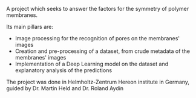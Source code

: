 A project which seeks to answer the factors for the symmetry of polymer membranes.

Its main pillars are:
- Image processing for the recognition of pores on the membranes' images
- Creation and pre-processing of a dataset, from crude metadata of the membranes' images
- Implementation of a Deep Learning model on the dataset and explanatory analysis of the predictions

The project was done in Helmholtz-Zentrum Hereon institute in Germany, guided by Dr. Martin Held and Dr. Roland Aydin
